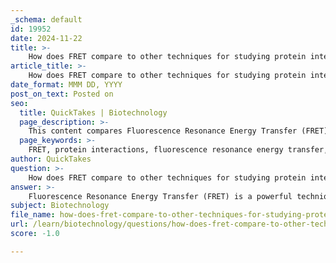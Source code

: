 ```yaml
---
_schema: default
id: 19952
date: 2024-11-22
title: >-
    How does FRET compare to other techniques for studying protein interactions?
article_title: >-
    How does FRET compare to other techniques for studying protein interactions?
date_format: MMM DD, YYYY
post_on_text: Posted on
seo:
  title: QuickTakes | Biotechnology
  page_description: >-
    This content compares Fluorescence Resonance Energy Transfer (FRET) to other techniques for studying protein interactions, highlighting its advantages such as physiological relevance, resolution, live cell imaging capacity, versatility, and quantitative analysis, while also acknowledging its limitations.
  page_keywords: >-
    FRET, protein interactions, fluorescence resonance energy transfer, techniques comparison, live cell imaging, physiological relevance, sensitivity, quantitative analysis, versatility, technological advancements, limitations
author: QuickTakes
question: >-
    How does FRET compare to other techniques for studying protein interactions?
answer: >-
    Fluorescence Resonance Energy Transfer (FRET) is a powerful technique for studying protein-protein interactions, and it offers several advantages compared to other methods. Here’s a detailed comparison of FRET with other common techniques used in this field:\n\n1. **Physiological Relevance**: FRET measurements are typically conducted in solution, closely mimicking the physiological environment of living cells. This is a significant advantage over techniques like isothermal titration calorimetry (ITC) or surface plasmon resonance (SPR), which may not fully replicate the cellular context.\n\n2. **Resolution and Sensitivity**: FRET is particularly effective for detecting interactions at a molecular scale, with a sensitivity range of 1-10 nm. This allows researchers to observe dynamic interactions in real-time, which is often challenging with methods like co-immunoprecipitation or pull-down assays that provide more static snapshots of interactions.\n\n3. **Live Cell Imaging**: One of the standout features of FRET is its applicability in live cell imaging. This capability allows researchers to monitor protein interactions in real-time within the cellular environment, providing insights into the dynamics of protein interactions that other methods, such as ELISA or mass spectrometry, cannot offer.\n\n4. **Versatility**: FRET can be used to study a wide range of biological interactions, including protein-protein, protein-DNA, and protein-lipid interactions. This versatility makes it a preferred choice for many biological studies, as it can be adapted to various experimental designs.\n\n5. **Quantitative Analysis**: FRET allows for quantitative analysis of interactions, such as determining equilibrium constants (K_D) for protein interactions. This quantitative aspect is often more challenging to achieve with techniques like Western blotting or traditional fluorescence microscopy.\n\n6. **Technological Advancements**: The development of new FRET pairs and advances in fluorescence microscopy have enhanced the technique's resolution and applicability, making it suitable for a broader spectrum of biological studies, including protein trafficking and conformational changes.\n\n7. **Limitations**: While FRET has many advantages, it also has limitations. For instance, it requires the presence of suitable donor and acceptor fluorophores, and the efficiency of energy transfer can be affected by factors such as the orientation of the fluorophores and their distance. Additionally, FRET may not provide information about the specific binding sites or the nature of the interactions, which can be elucidated through techniques like X-ray crystallography or NMR spectroscopy.\n\nIn summary, FRET stands out as a highly effective method for studying protein interactions, particularly in live cells, due to its sensitivity, quantitative capabilities, and physiological relevance. However, the choice of technique ultimately depends on the specific research question and the experimental conditions. Employing a combination of methods may provide the most comprehensive understanding of protein interactions.
subject: Biotechnology
file_name: how-does-fret-compare-to-other-techniques-for-studying-protein-interactions.md
url: /learn/biotechnology/questions/how-does-fret-compare-to-other-techniques-for-studying-protein-interactions
score: -1.0

---
```


&nbsp;